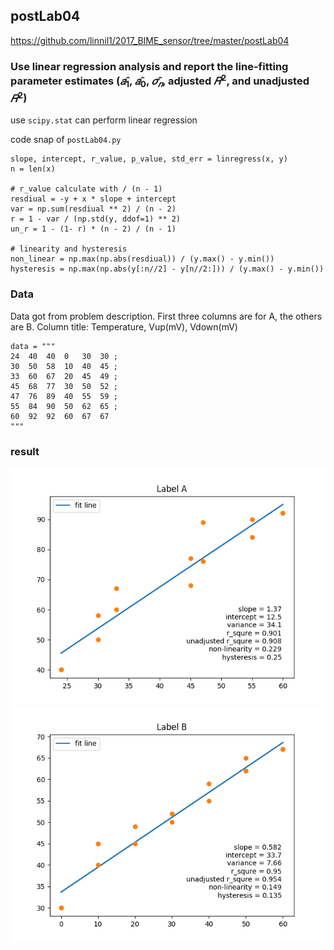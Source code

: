 ## postLab04
https://github.com/linnil1/2017_BIME_sensor/tree/master/postLab04

### Use linear regression analysis and report the line-fitting parameter estimates ($𝑎̂_1$, $𝑎̂_0$, $𝜎̂_𝑛$, adjusted $𝑅^2$, and unadjusted $𝑅^2$)

use `scipy.stat` can perform linear regression

code snap of `postLab04.py`
``` python3=25
slope, intercept, r_value, p_value, std_err = linregress(x, y)
n = len(x)

# r_value calculate with / (n - 1)
resdiual = -y + x * slope + intercept
var = np.sum(resdiual ** 2) / (n - 2) 
r = 1 - var / (np.std(y, ddof=1) ** 2)
un_r = 1 - (1- r) * (n - 2) / (n - 1)

# linearity and hysteresis
non_linear = np.max(np.abs(resdiual)) / (y.max() - y.min())
hysteresis = np.max(np.abs(y[:n//2] - y[n//2:])) / (y.max() - y.min())
```

### Data
Data got from problem description.
First three columns are for A, the others are B.
Column title: Temperature, Vup(mV), Vdown(mV)
``` python3
data = """
24  40  40  0   30  30 ;
30  50  58  10  40  45 ;
33  60  67  20  45  49 ;
45  68  77  30  50  52 ;
47  76  89  40  55  59 ;
55  84  90  50  62  65 ;
60  92  92  60  67  67 
"""
```

### result
![](https://github.com/linnil1/2017_BIME_sensor/raw/master/postLab04/postlab04_A.png)
![](https://github.com/linnil1/2017_BIME_sensor/raw/master/postLab04/postlab04_B.png)
